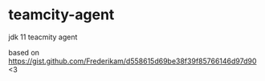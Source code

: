 # teamcity-agent
jdk 11 teacmity agent

based on https://gist.github.com/Frederikam/d558615d69be38f39f85766146d97d90 <3
